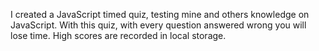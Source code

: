I created a JavaScript timed quiz, testing mine and others knowledge on JavaScript. With this quiz, with every question answered wrong you will lose time. High scores are recorded in local storage. 